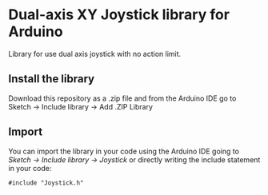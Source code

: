 # Dual-axis XY Joystick library for Arduino
Library for use dual axis joystick with no action limit.

## Install the library
Download this repository as a .zip file and from the Arduino IDE go to Sketch -> Include library -> Add .ZIP Library

## Import
You can import the library in your code using the Arduino IDE going to *Sketch -> Include library -> Joystick*
or directly writing the include statement in your code:
```
#include "Joystick.h"
```
